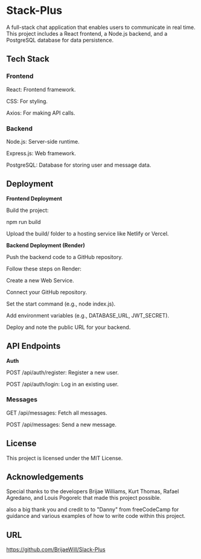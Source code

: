 # Stack-Plus

A full-stack chat application that enables users to communicate in real time. This project includes a React frontend, a Node.js backend, and a PostgreSQL database for data persistence.

## **Tech Stack**

### **Frontend**

React: Frontend framework.

CSS: For styling.

Axios: For making API calls.

### **Backend**

Node.js: Server-side runtime.

Express.js: Web framework.

PostgreSQL: Database for storing user and message data.

## **Deployment**

**Frontend Deployment**

Build the project:

npm run build

Upload the build/ folder to a hosting service like Netlify or Vercel.

**Backend Deployment (Render)**

Push the backend code to a GitHub repository.

Follow these steps on Render:

Create a new Web Service.

Connect your GitHub repository.

Set the start command (e.g., node index.js).

Add environment variables (e.g., DATABASE_URL, JWT_SECRET).

Deploy and note the public URL for your backend.

## API Endpoints

 **Auth**
 
POST /api/auth/register: Register a new user.

POST /api/auth/login: Log in an existing user.

### **Messages**

GET /api/messages: Fetch all messages.

POST /api/messages: Send a new message.

## License

This project is licensed under the MIT License.

## Acknowledgements

Special thanks to the developers Brijae Williams, Kurt Thomas, Rafael Agredano, and Louis Pogorelc that made this project possible.

also a big thank you and credit to to "Danny" from freeCodeCamp for guidance and various examples of how to write code within this project.


## URL 

https://github.com/BrijaeWill/Slack-Plus
